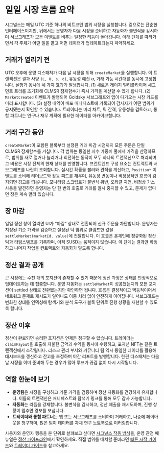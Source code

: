 # 일일 시장 흐름 요약

시그널스는 매일 UTC 기준 하나의 비트코인 범위 시장을 실행합니다. 겉으로는 단순한 인터페이스이지만, 뒤에서는 운영자가 다음 시장을 준비하고 자동화가 불변식을 감시하며 서브그래프가 모든 이벤트를 비추는 일정한 리듬이 돌아갑니다. 아래 단계를 따라가면서 각 주체가 어떤 일을 맡고 어떤 데이터가 업데이트되는지 파악하세요.

## 거래가 열리기 전

UTC 오후에 운영 디스패처가 다음 날 시장을 위해 `createMarket`을 실행합니다. 이 트랜잭션은 결과 사양 `(L, U, s, d)`, 유동성 예산 $\alpha$, 거래 가능 시간대를 동시에 고정합니다. 실행과 동시에 세 가지 효과가 발생합니다. (1) 새로운 레이지 멀티플라이어 세그먼트 트리를 초기화해 CLMSR 잠재함수가 즉시 가격을 계산할 수 있게 합니다. (2) `MarketCreated` 이벤트가 발행되어 Goldsky 서브그래프와 앱이 다가오는 시장 카드를 미리 표시합니다. (3) 설정 내역이 배포 매니페스트에 기록되어 감사자가 어떤 범위가 공지됐는지 확인할 수 있습니다. 트레이더는 미리 차트, 틱 간격, 유동성을 검토하고, 통합 파트너는 연구나 재무 계획에 필요한 데이터를 아카이브합니다.

## 거래 구간 동안

`createMarket`이 포함된 블록부터 설정된 거래 마감 시점까지 모든 주문은 단일 CLMSR 잠재함수를 거칩니다. 각 범위는 동일한 지수 가중치 풀에서 가격을 산정하므로, 범위를 새로 열거나 늘리거나 회전하는 동작이 모두 하나의 트랜잭션으로 처리되며 그 비용은 시장 전체의 현재 상태를 반영합니다. 프런트엔드 구성 요소는 컨트랙트와 서브그래프를 나란히 조회합니다. 실시간 확률을 불러와 견적을 계산하고, `Position*` 이벤트를 소비해 리더보드와 활동 피드를 채우며, 유동성 변동이나 비정상적인 흐름이 감지되면 경고를 띄웁니다. 모니터링 스크립트가 불변식 위반, 오라클 지연, 비정상 가스 사용을 발견하면 운영자는 단 한 번의 호출로 거래를 일시 중지할 수 있고, 문제가 없다면 장은 계속 열려 있습니다.

## 장 마감

일일 정산 창이 열리면 UI가 “마감” 상태로 전환되어 신규 주문을 차단합니다. 운영자는 지정된 기준 가격을 검증하고 설정된 틱 범위로 클램프한 값을 `settleMarket(marketId, value)`에 전달합니다. 이 호출은 온체인에 정규화된 정산 틱과 타임스탬프를 기록하며, 아직 SUSD는 움직이지 않습니다. 이 단계는 결과만 확정하고 나머지 작업을 컨트랙트와 자동화가 맡도록 합니다.

## 정산 결과 공개

큰 시장에는 수천 개의 포지션이 존재할 수 있기 때문에 정산 과정은 상태를 안정적으로 업데이트하는 데 집중합니다. 운영 자동화는 `settleMarket`이 성공했는지와 모든 포지션이 settled 상태로 전환됐는지만 확인하면 됩니다. 흐름은 결정적이고 멱등적이어서 네트워크 문제로 재시도가 일어나도 이중 처리 없이 안전하게 이어집니다. 서브그래프는 변화한 상태를 인덱싱해 탐색기와 분석 도구가 블록 단위로 진행 상황을 재현할 수 있도록 합니다.

## 정산 이후

정산이 완료되면 승리한 포지션은 언제든 청구할 수 있습니다. 트레이더는 `claimPayout`을 호출해 지불한 금액과 수익을 동시에 수령하고, 포지션 NFT는 같은 트랜잭션에서 소각됩니다. 리스크 관리 부서와 커뮤니티 팀 역시 동일한 데이터를 활용해 대시보드를 갱신하고 잔고를 조정하며 야간 리포트를 발행합니다. 한편 디스패처는 다음 날 시장을 이미 준비해 두는 경우가 많아 루프가 끊김 없이 다시 시작됩니다.

## 역할 한눈에 보기

- **운영팀**은 시장을 구성하고 기준 가격을 검증하며 정산 자동화를 건강하게 유지합니다. 이들의 트랜잭션은 매니페스트와 탐색기 링크를 통해 모두 감사 가능합니다.
- **자동화**는 리듬을 강제합니다. 불변식을 감시하고, 정산 제출을 재시도하며, 진행 상황이 멈추면 경보를 보냅니다.
- **트레이더와 통합 파트너**는 앱 또는 서브그래프를 소비하며 거래하고, 나중에 페이아웃을 청구하며, 많은 팀이 데이터를 자체 연구 노트북으로 미러링합니다.

사용자와 운영자 행동을 분 단위로 살펴보고 싶다면 [시그널스 작동 방식](./how-it-works.md)을, 운영 관점 매뉴얼은 [정산 파이프라인](../market/settlement-pipeline.md)에서 확인하세요. 직접 범위를 배치할 준비라면 [빠른 시작 가이드](../quickstart/index.md)와 [트레이더 가이드](../user/positions-lifecycle.md)를 참고하세요.
